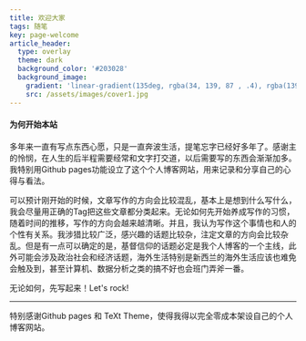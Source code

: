 ```yaml
---
title: 欢迎大家
tags: 随笔
key: page-welcome
article_header:
  type: overlay
  theme: dark
  background_color: '#203028'
  background_image:
    gradient: 'linear-gradient(135deg, rgba(34, 139, 87 , .4), rgba(139, 34, 139, .4))'
    src: /assets/images/cover1.jpg
---
```


#### 为何开始本站

多年来一直有写点东西心愿，只是一直奔波生活，提笔忘字已经好多年了。感谢主的怜悯，在人生的后半程需要经常和文字打交道，以后需要写的东西会渐渐加多。我特别用Github pages功能设立了这个个人博客网站，用来记录和分享自己的心得与看法。

<!--more-->

可以预计刚开始的时候，文章写作的方向会比较混乱，基本上是想到什么写什么，我会尽量用正确的Tag把这些文章都分类起来。无论如何先开始养成写作的习惯，随着时间的推移，写作的方向会越来越清晰。并且，我认为写作这个事情也和人的个性有关系。我涉猎比较广泛，感兴趣的话题比较杂，注定文章的方向会比较杂乱。但是有一点可以确定的是，基督信仰的话题必定是我个人博客的一个主线，此外可能会涉及政治社会和经济话题，海外生活特别是新西兰的海外生活应该也难免会触及到，甚至计算机、数据分析之类的搞不好也会班门弄斧一番。

无论如何，先写起来！Let's rock! 

---

特别感谢Github pages 和 TeXt Theme，使得我得以完全零成本架设自己的个人博客网站。